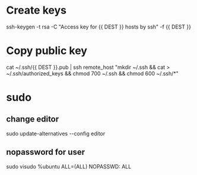 # Create keys

ssh-keygen -t rsa -C "Access key for {{ DEST }} hosts by ssh" -f {{ DEST }}

# Copy public key

cat ~/.ssh/{{ DEST }}.pub | ssh remote_host "mkdir ~/.ssh && cat > ~/.ssh/authorized_keys && chmod 700 ~/.ssh && chmod 600 ~/.ssh/*"

# sudo

## change editor

sudo update-alternatives --config editor

## nopassword for user

sudo visudo
  %ubuntu ALL=(ALL) NOPASSWD: ALL

